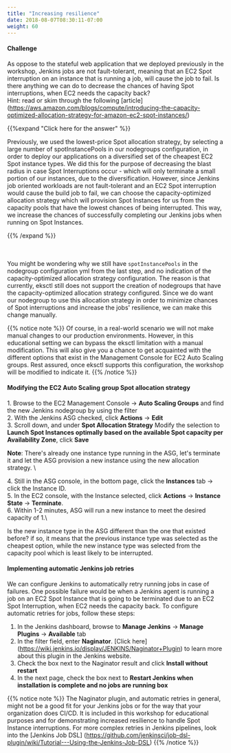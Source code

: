 ```yaml
---
title: "Increasing resilience"
date: 2018-08-07T08:30:11-07:00
weight: 60
---
```



#### Challenge

As oppose to the stateful web application that we deployed previously in the workshop, Jenkins jobs are not fault-tolerant, meaning that an EC2 Spot interruption on an instance that is running a job, will cause the job to fail. 
Is there anything we can do to decrease the chances of having Spot interruptions, when EC2 needs the capacity back?\
Hint: read or skim through the following [article] (https://aws.amazon.com/blogs/compute/introducing-the-capacity-optimized-allocation-strategy-for-amazon-ec2-spot-instances/)

{{%expand "Click here for the answer" %}}

Previously, we used the lowest-price Spot allocation strategy, by selecting a large number of spotInstancePools in our nodegroups configuration, in order to deploy our applications on a diversified set of the cheapest EC2 Spot instance types. We did this for the purpose of decreasing the blast radius in case Spot Interruptions occur - which will only terminate a small portion of our instances, due to the diversification. However, since Jenkins job oriented workloads  are not fault-tolerant and an EC2 Spot interruption would cause the build job to fail, we can choose the capacity-optimized allocation strategy which will provision Spot Instances for us from the capacity pools that have the lowest chances of being interrupted. This way, we increase the chances of successfully completing our Jenkins jobs when running on Spot Instances.

{{% /expand %}}

\
\
You might be wondering why we still have `spotInstancePools` in the nodegroup configuration yml from the last step, and no indication of the capacity-optimized allocation strategy configuration. The reason is that currently, eksctl still does not support the creation of nodegroups that have the capacity-optimized allocation strategy configured. Since we do want our nodegroup to use this allocation strategy in order to minimize chances of Spot interruptions and increase the jobs' resilience, we can make this change manually.


{{% notice note %}}
Of course, in a real-world scenario we will not make manual changes to our production environments. However, in this educational setting we can bypass the eksctl limitation with a manual modification. This will also give you a chance to get acquainted with the different options that exist in the Management Console for EC2 Auto Scaling groups.
Rest assured, once eksctl supports this configuration, the workshop will be modified to indicate it.
{{% /notice %}}

#### Modifying the EC2 Auto Scaling group Spot allocation strategy
1\. Browse to the EC2 Management Console -> **Auto Scaling Groups** and find the new Jenkins nodegroup by using the filter\
2\. With the Jenkins ASG checked, click **Actions** -> **Edit**\
3\. Scroll down, and under **Spot Allocation Strategy** Modify the selection to **Launch Spot Instances optimally based on the available Spot capacity per Availability Zone**, click **Save**

**Note**: There's already one instance type running in the ASG, let's terminate it and let the ASG provision a new instance using the new allocation strategy.
\

4\. Still in the ASG console, in the bottom page, click the **Instances** tab -> click the Instance ID.\
5\. In the EC2 console, with the Instance selected, click **Actions** -> **Instance State** -> **Terminate**.\
6\. Within 1-2 minutes, ASG will run a new instance to meet the desired capacity of 1.\

Is the new instance type in the ASG different than the one that existed before? if so, it means that the previous instance type was selected as the cheapest option, while the new instance type was selected from the capacity pool which is least likely to be interrupted.


#### Implementing automatic Jenkins job retries
We can configure Jenkins to automatically retry running jobs in case of failures. One possible failure would be when a Jenkins agent is running a job on an EC2 Spot Instance that is going to be terminated due to an EC2 Spot Interruption, when EC2 needs the capacity back. To configure automatic retries for jobs, follow these steps:

1. In the Jenkins dashboard, browse to **Manage Jenkins** -> **Manage Plugins** -> **Available** tab
2. In the filter field, enter **Naginator**. [Click here] (https://wiki.jenkins.io/display/JENKINS/Naginator+Plugin) to learn more about this plugin in the Jenkins website.
3. Check the box next to the Naginator result and click **Install without restart**
4. In the next page, check the box next to **Restart Jenkins when installation is complete and no jobs are running box**


{{% notice note %}}
The Naginator plugin, and automatic retries in general, might not be a good fit for your Jenkins jobs or for the way that your organization does CI/CD. It is included in this workshop for educational purposes and for demonstrating increased resilience to handle Spot Instance interruptions. For more complex retries in Jenkins pipelines, look into the [Jenkins Job DSL] (https://github.com/jenkinsci/job-dsl-plugin/wiki/Tutorial---Using-the-Jenkins-Job-DSL)
{{% /notice %}}